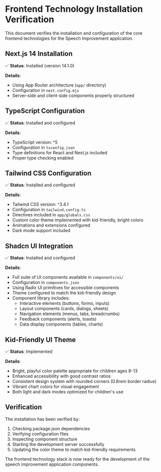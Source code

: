 # Frontend Technology Installation Verification

This document verifies the installation and configuration of the core frontend technologies for the Speech Improvement application.

## Next.js 14 Installation

✅ **Status**: Installed (version 14.1.0)

**Details**:
- Using App Router architecture (`app/` directory)
- Configuration in `next.config.mjs`
- Server-side and client-side components properly structured

## TypeScript Configuration

✅ **Status**: Installed and configured

**Details**:
- TypeScript version: ^5
- Configuration in `tsconfig.json`
- Type definitions for React and Next.js included
- Proper type checking enabled

## Tailwind CSS Configuration

✅ **Status**: Installed and configured

**Details**:
- Tailwind CSS version: ^3.4.1
- Configuration in `tailwind.config.ts`
- Directives included in `app/globals.css`
- Custom color theme implemented with kid-friendly, bright colors
- Animations and extensions configured
- Dark mode support included

## Shadcn UI Integration

✅ **Status**: Installed and configured

**Details**:
- Full suite of UI components available in `components/ui/`
- Configuration in `components.json`
- Using Radix UI primitives for accessible components
- Theme configured to match the kid-friendly design
- Component library includes:
  - Interactive elements (buttons, forms, inputs)
  - Layout components (cards, dialogs, sheets)
  - Navigation elements (menus, tabs, breadcrumbs)
  - Feedback components (alerts, toasts)
  - Data display components (tables, charts)

## Kid-Friendly UI Theme

✅ **Status**: Implemented

**Details**:
- Bright, playful color palette appropriate for children ages 8-13
- Enhanced accessibility with good contrast ratios
- Consistent design system with rounded corners (0.8rem border radius)
- Vibrant chart colors for visual engagement
- Both light and dark modes optimized for children's use

## Verification

The installation has been verified by:
1. Checking package.json dependencies
2. Verifying configuration files
3. Inspecting component structure
4. Starting the development server successfully
5. Updating the color theme to match kid-friendly requirements

The frontend technology stack is now ready for the development of the speech improvement application components. 